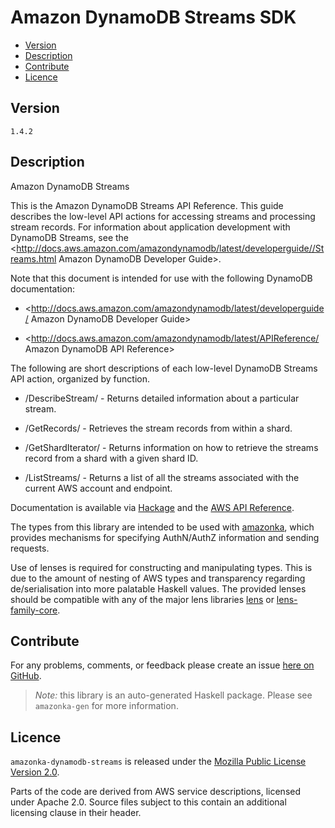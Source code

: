 # Amazon DynamoDB Streams SDK

* [Version](#version)
* [Description](#description)
* [Contribute](#contribute)
* [Licence](#licence)


## Version

`1.4.2`


## Description

Amazon DynamoDB Streams

This is the Amazon DynamoDB Streams API Reference. This guide describes the low-level API actions for accessing streams and processing stream records. For information about application development with DynamoDB Streams, see the <http://docs.aws.amazon.com/amazondynamodb/latest/developerguide//Streams.html Amazon DynamoDB Developer Guide>.

Note that this document is intended for use with the following DynamoDB documentation:

-   <http://docs.aws.amazon.com/amazondynamodb/latest/developerguide/ Amazon DynamoDB Developer Guide>

-   <http://docs.aws.amazon.com/amazondynamodb/latest/APIReference/ Amazon DynamoDB API Reference>

The following are short descriptions of each low-level DynamoDB Streams API action, organized by function.

-   /DescribeStream/ - Returns detailed information about a particular stream.

-   /GetRecords/ - Retrieves the stream records from within a shard.

-   /GetShardIterator/ - Returns information on how to retrieve the streams record from a shard with a given shard ID.

-   /ListStreams/ - Returns a list of all the streams associated with the current AWS account and endpoint.

Documentation is available via [Hackage](http://hackage.haskell.org/package/amazonka-dynamodb-streams)
and the [AWS API Reference](https://aws.amazon.com/documentation/).

The types from this library are intended to be used with [amazonka](http://hackage.haskell.org/package/amazonka),
which provides mechanisms for specifying AuthN/AuthZ information and sending requests.

Use of lenses is required for constructing and manipulating types.
This is due to the amount of nesting of AWS types and transparency regarding
de/serialisation into more palatable Haskell values.
The provided lenses should be compatible with any of the major lens libraries
[lens](http://hackage.haskell.org/package/lens) or [lens-family-core](http://hackage.haskell.org/package/lens-family-core).

## Contribute

For any problems, comments, or feedback please create an issue [here on GitHub](https://github.com/brendanhay/amazonka/issues).

> _Note:_ this library is an auto-generated Haskell package. Please see `amazonka-gen` for more information.


## Licence

`amazonka-dynamodb-streams` is released under the [Mozilla Public License Version 2.0](http://www.mozilla.org/MPL/).

Parts of the code are derived from AWS service descriptions, licensed under Apache 2.0.
Source files subject to this contain an additional licensing clause in their header.
